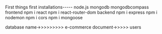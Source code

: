 First things first
installations-----
node.js
mongodb
mongodbcompass
frontend
npm i react
npm i react-router-dom
backend
npm i express
npm i nodemon
npm i cors
npm i mongoose


database name->>>>>>>>>  e-commerce
         document->>>>> users
